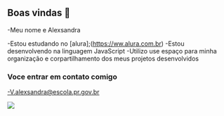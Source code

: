 ## Boas vindas 👋

-Meu nome e Alexsandra

-Estou estudando no [alura];(https://ww.alura.com.br)
-Estou desenvolvendo na linguagem JavaScript
-Utilizo use espaço para minha organização e corpartilhamento dos meus projetos desenvolvidos 

### Voce entrar em contato comigo

-V.alexsandra@escola.pr.gov.br



![](https://media1.tenor.com/m/b9ezjMii56MAAAAC/ygona.gif)
